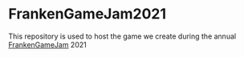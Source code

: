 # FrankenGameJam2021
This repository is used to host the game we create during the annual [FrankenGameJam](https://frankengamejam.de/) 2021
